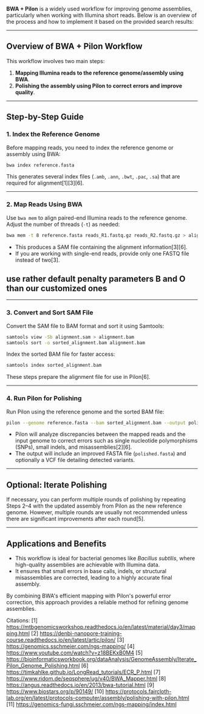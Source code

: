 **BWA + Pilon** is a widely used workflow for improving genome assemblies, particularly when working with Illumina short reads. Below is an overview of the process and how to implement it based on the provided search results:

---

## **Overview of BWA + Pilon Workflow**
This workflow involves two main steps:
1. **Mapping Illumina reads to the reference genome/assembly using BWA**.
2. **Polishing the assembly using Pilon to correct errors and improve quality**.

---

## **Step-by-Step Guide**

### **1. Index the Reference Genome**
Before mapping reads, you need to index the reference genome or assembly using BWA:
```bash
bwa index reference.fasta
```
This generates several index files (`.amb`, `.ann`, `.bwt`, `.pac`, `.sa`) that are required for alignment[1][3][6].

---

### **2. Map Reads Using BWA**
Use `bwa mem` to align paired-end Illumina reads to the reference genome. Adjust the number of threads (`-t`) as needed:
```bash
bwa mem -t 8 reference.fasta reads_R1.fastq.gz reads_R2.fastq.gz > alignment.sam
```
- This produces a SAM file containing the alignment information[3][6].
- If you are working with single-end reads, provide only one FASTQ file instead of two[3].

## use rather default penalty parameters B and O than our customized ones


---

### **3. Convert and Sort SAM File**
Convert the SAM file to BAM format and sort it using Samtools:
```bash
samtools view -Sb alignment.sam > alignment.bam
samtools sort -o sorted_alignment.bam alignment.bam
```
Index the sorted BAM file for faster access:
```bash
samtools index sorted_alignment.bam
```
These steps prepare the alignment file for use in Pilon[6].

---

### **4. Run Pilon for Polishing**
Run Pilon using the reference genome and the sorted BAM file:
```bash
pilon --genome reference.fasta --bam sorted_alignment.bam --output polished --threads 8
```
- Pilon will analyze discrepancies between the mapped reads and the input genome to correct errors such as single nucleotide polymorphisms (SNPs), small indels, and misassemblies[2][6].
- The output will include an improved FASTA file (`polished.fasta`) and optionally a VCF file detailing detected variants.

---

## **Optional: Iterate Polishing**
If necessary, you can perform multiple rounds of polishing by repeating Steps 2–4 with the updated assembly from Pilon as the new reference genome. However, multiple rounds are usually not recommended unless there are significant improvements after each round[5].

---

## **Applications and Benefits**
- This workflow is ideal for bacterial genomes like *Bacillus subtilis*, where high-quality assemblies are achievable with Illumina data.
- It ensures that small errors in base calls, indels, or structural misassemblies are corrected, leading to a highly accurate final assembly.

By combining BWA's efficient mapping with Pilon's powerful error correction, this approach provides a reliable method for refining genome assemblies.

Citations:
[1] https://mtbgenomicsworkshop.readthedocs.io/en/latest/material/day3/mapping.html
[2] https://denbi-nanopore-training-course.readthedocs.io/en/latest/artic/pilon/
[3] https://genomics.sschmeier.com/ngs-mapping/
[4] https://www.youtube.com/watch?v=z18BEKxB0M4
[5] https://bioinformaticsworkbook.org/dataAnalysis/GenomeAssembly/Iterate_Pilon_Genome_Polishing.html
[6] https://timkahlke.github.io/LongRead_tutorials/ECR_P.html
[7] https://www.ridom.de/seqsphere/ug/v40/BWA_Mapper.html
[8] https://angus.readthedocs.io/en/2013/bwa-tutorial.html
[9] https://www.biostars.org/p/90149/
[10] https://protocols.faircloth-lab.org/en/latest/protocols-computer/assembly/polishing-with-pilon.html
[11] https://genomics-fungi.sschmeier.com/ngs-mapping/index.html